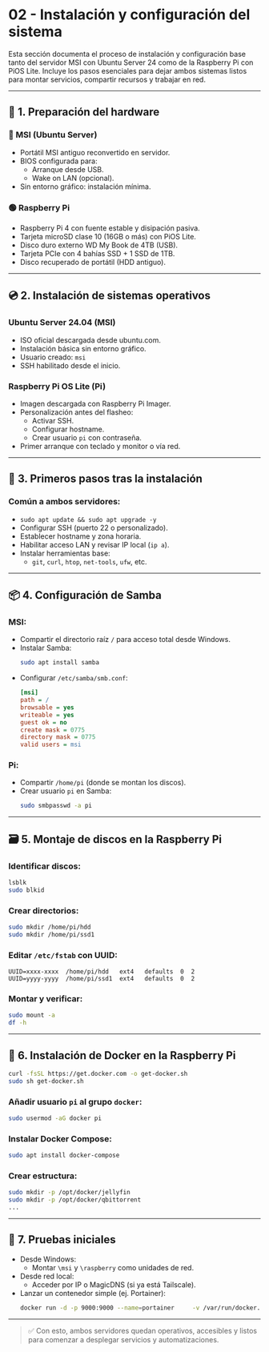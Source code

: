 # 02 - Instalación y configuración del sistema

Esta sección documenta el proceso de instalación y configuración base tanto del servidor MSI con Ubuntu Server 24 como de la Raspberry Pi con PiOS Lite. Incluye los pasos esenciales para dejar ambos sistemas listos para montar servicios, compartir recursos y trabajar en red.

---

## 🧱 1. Preparación del hardware

### 🔵 MSI (Ubuntu Server)
- Portátil MSI antiguo reconvertido en servidor.
- BIOS configurada para:
  - Arranque desde USB.
  - Wake on LAN (opcional).
- Sin entorno gráfico: instalación mínima.

### 🟢 Raspberry Pi
- Raspberry Pi 4 con fuente estable y disipación pasiva.
- Tarjeta microSD clase 10 (16GB o más) con PiOS Lite.
- Disco duro externo WD My Book de 4TB (USB).
- Tarjeta PCIe con 4 bahías SSD + 1 SSD de 1TB.
- Disco recuperado de portátil (HDD antiguo).

---

## 💿 2. Instalación de sistemas operativos

### Ubuntu Server 24.04 (MSI)
- ISO oficial descargada desde ubuntu.com.
- Instalación básica sin entorno gráfico.
- Usuario creado: `msi`
- SSH habilitado desde el inicio.

### Raspberry Pi OS Lite (Pi)
- Imagen descargada con Raspberry Pi Imager.
- Personalización antes del flasheo:
  - Activar SSH.
  - Configurar hostname.
  - Crear usuario `pi` con contraseña.
- Primer arranque con teclado y monitor o vía red.

---

## 🔐 3. Primeros pasos tras la instalación

### Común a ambos servidores:
- `sudo apt update && sudo apt upgrade -y`
- Configurar SSH (puerto 22 o personalizado).
- Establecer hostname y zona horaria.
- Habilitar acceso LAN y revisar IP local (`ip a`).
- Instalar herramientas base:
  - `git`, `curl`, `htop`, `net-tools`, `ufw`, etc.

---

## 📦 4. Configuración de Samba

### MSI:
- Compartir el directorio raíz `/` para acceso total desde Windows.
- Instalar Samba:
  ```bash
  sudo apt install samba
  ```
- Configurar `/etc/samba/smb.conf`:
  ```ini
  [msi]
  path = /
  browsable = yes
  writeable = yes
  guest ok = no
  create mask = 0775
  directory mask = 0775
  valid users = msi
  ```

### Pi:
- Compartir `/home/pi` (donde se montan los discos).
- Crear usuario `pi` en Samba:
  ```bash
  sudo smbpasswd -a pi
  ```

---

## 🗃️ 5. Montaje de discos en la Raspberry Pi

### Identificar discos:
```bash
lsblk
sudo blkid
```

### Crear directorios:
```bash
sudo mkdir /home/pi/hdd
sudo mkdir /home/pi/ssd1
```

### Editar `/etc/fstab` con UUID:
```fstab
UUID=xxxx-xxxx  /home/pi/hdd   ext4   defaults  0  2
UUID=yyyy-yyyy  /home/pi/ssd1  ext4   defaults  0  2
```

### Montar y verificar:
```bash
sudo mount -a
df -h
```

---

## 🐳 6. Instalación de Docker en la Raspberry Pi

```bash
curl -fsSL https://get.docker.com -o get-docker.sh
sudo sh get-docker.sh
```

### Añadir usuario `pi` al grupo `docker`:
```bash
sudo usermod -aG docker pi
```

### Instalar Docker Compose:
```bash
sudo apt install docker-compose
```

### Crear estructura:
```bash
sudo mkdir -p /opt/docker/jellyfin
sudo mkdir -p /opt/docker/qbittorrent
...
```

---

## 🧪 7. Pruebas iniciales

- Desde Windows:
  - Montar `\msi` y `\raspberry` como unidades de red.
- Desde red local:
  - Acceder por IP o MagicDNS (si ya está Tailscale).
- Lanzar un contenedor simple (ej. Portainer):
  ```bash
  docker run -d -p 9000:9000 --name=portainer     -v /var/run/docker.sock:/var/run/docker.sock     -v portainer_data:/data     portainer/portainer-ce
  ```

---

> ✅ Con esto, ambos servidores quedan operativos, accesibles y listos para comenzar a desplegar servicios y automatizaciones.
